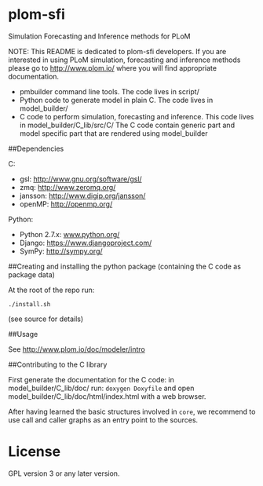 plom-sfi
========

Simulation Forecasting and Inference methods for PLoM

NOTE: This README is dedicated to plom-sfi developers.  If you are
interested in using PLoM simulation, forecasting and inference methods
please go to http://www.plom.io/ where you will find appropriate
documentation.

- pmbuilder command line tools. The code lives in script/
- Python code to generate model in plain C. The code lives in model_builder/
- C code to perform simulation, forecasting and inference. This code lives in model_builder/C_lib/src/C/ The C code contain generic part and model specific part that are rendered using model_builder

##Dependencies

C:
- gsl: http://www.gnu.org/software/gsl/
- zmq: http://www.zeromq.org/
- jansson: http://www.digip.org/jansson/
- openMP: http://openmp.org/

Python:
- Python 2.7.x: www.python.org/
- Django: https://www.djangoproject.com/
- SymPy: http://sympy.org/


##Creating and installing the python package (containing the C code as package data)

At the root of the repo run:

    ./install.sh

(see source for details)


##Usage

See http://www.plom.io/doc/modeler/intro


##Contributing to the C library

First generate the documentation for the C code:
in model_builder/C_lib/doc/ run: ```doxygen Doxyfile``` and open model_builder/C_lib/doc/html/index.html with
a web browser.

After having learned the basic structures involved in ```core```, we
recommend to use call and caller graphs as an entry point to the
sources.


License
=======

GPL version 3 or any later version.

